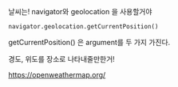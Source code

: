 날씨는! navigator와 geolocation 을 사용할거야 <br>

```
navigator.geolocation.getCurrentPosition()
```
getCurrentPosition() 은 argument를 두 가지 가진다.

경도, 위도를 장소로 나타내줄만한거!

https://openweathermap.org/

